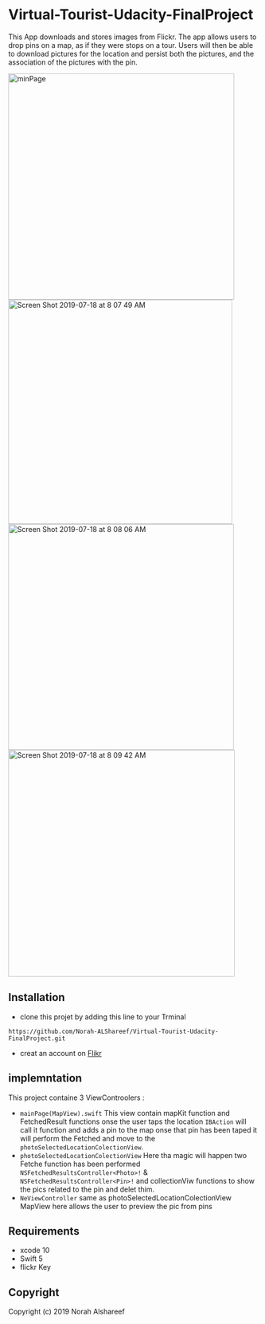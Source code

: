 # Virtual-Tourist-Udacity-FinalProject
This App downloads and stores images from Flickr. 
The app allows users to drop pins on a map, as if they were stops on a tour. 
Users will then be able to download pictures for the location and persist both the pictures, and the association of the pictures with the pin.

<img width="454" alt="minPage" src="https://user-images.githubusercontent.com/40995452/61463650-86422a00-a97d-11e9-9a35-0eca1ac0d652.png">

<img width="450" alt="Screen Shot 2019-07-18 at 8 07 49 AM" src="https://user-images.githubusercontent.com/40995452/61463775-c99c9880-a97d-11e9-9c44-e980adb26987.png">

<img width="453" alt="Screen Shot 2019-07-18 at 8 08 06 AM" src="https://user-images.githubusercontent.com/40995452/61463784-cef9e300-a97d-11e9-8cbd-996ddb255f2f.png">

<img width="455" alt="Screen Shot 2019-07-18 at 8 09 42 AM" src="https://user-images.githubusercontent.com/40995452/61463820-de792c00-a97d-11e9-97f7-5c5c7dcaa1ad.png">

## Installation 

- clone this projet by adding this line to your Trminal

`https://github.com/Norah-ALShareef/Virtual-Tourist-Udacity-FinalProject.git`

- creat an account on [Flikr](https://www.flickr.com)

## implemntation

This project containe 3 ViewControolers : 
- `mainPage(MapView).swift` This view contain mapKit function and FetchedResult functions onse the user taps the location `IBAction` will call it function and adds a pin to the map onse that pin has been taped it will perform the Fetched and move to the `photoSelectedLocationColectionView`.
- `photoSelectedLocationColectionView` Here tha magic will happen two Fetche function has been performed `NSFetchedResultsController<Photo>!` &  `NSFetchedResultsController<Pin>!` and collectionViw functions to show the pics  related to the pin and delet thim.
- `NeViewController`  same as photoSelectedLocationColectionView MapView here allows the user to preview the pic from pins  

## Requirements 

- xcode 10
- Swift 5
- flickr Key

## Copyright 

Copyright (c) 2019 Norah Alshareef
